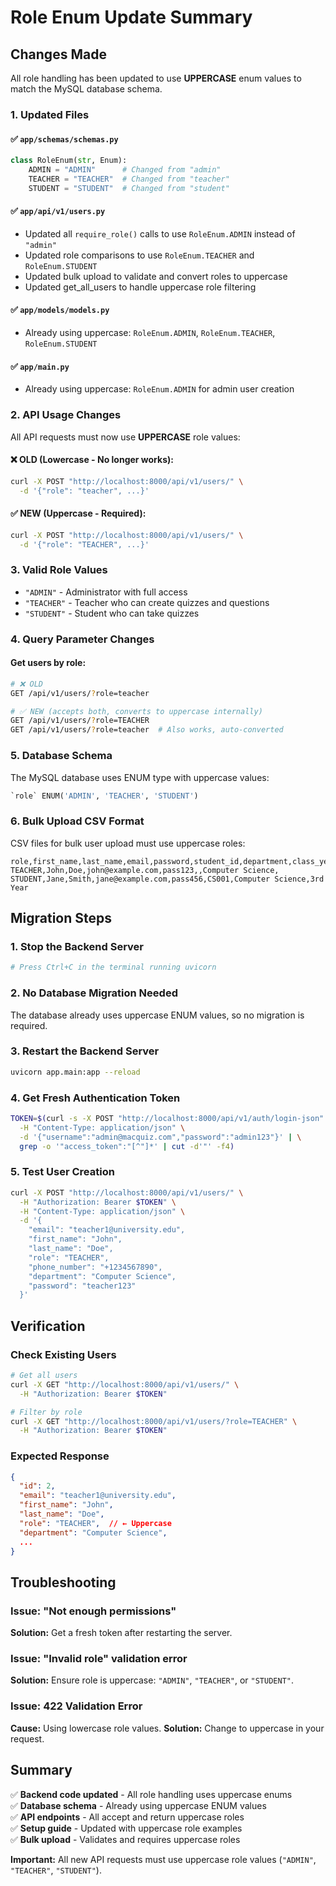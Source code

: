 # Role Enum Update Summary

## Changes Made

All role handling has been updated to use **UPPERCASE** enum values to match the MySQL database schema.

### 1. Updated Files

#### ✅ `app/schemas/schemas.py`
```python
class RoleEnum(str, Enum):
    ADMIN = "ADMIN"      # Changed from "admin"
    TEACHER = "TEACHER"  # Changed from "teacher"
    STUDENT = "STUDENT"  # Changed from "student"
```

#### ✅ `app/api/v1/users.py`
- Updated all `require_role()` calls to use `RoleEnum.ADMIN` instead of `"admin"`
- Updated role comparisons to use `RoleEnum.TEACHER` and `RoleEnum.STUDENT`
- Updated bulk upload to validate and convert roles to uppercase
- Updated get_all_users to handle uppercase role filtering

#### ✅ `app/models/models.py`
- Already using uppercase: `RoleEnum.ADMIN`, `RoleEnum.TEACHER`, `RoleEnum.STUDENT`

#### ✅ `app/main.py`
- Already using uppercase: `RoleEnum.ADMIN` for admin user creation

### 2. API Usage Changes

All API requests must now use **UPPERCASE** role values:

#### ❌ OLD (Lowercase - No longer works):
```bash
curl -X POST "http://localhost:8000/api/v1/users/" \
  -d '{"role": "teacher", ...}'
```

#### ✅ NEW (Uppercase - Required):
```bash
curl -X POST "http://localhost:8000/api/v1/users/" \
  -d '{"role": "TEACHER", ...}'
```

### 3. Valid Role Values

- `"ADMIN"` - Administrator with full access
- `"TEACHER"` - Teacher who can create quizzes and questions
- `"STUDENT"` - Student who can take quizzes

### 4. Query Parameter Changes

#### Get users by role:
```bash
# ❌ OLD
GET /api/v1/users/?role=teacher

# ✅ NEW (accepts both, converts to uppercase internally)
GET /api/v1/users/?role=TEACHER
GET /api/v1/users/?role=teacher  # Also works, auto-converted
```

### 5. Database Schema

The MySQL database uses ENUM type with uppercase values:
```sql
`role` ENUM('ADMIN', 'TEACHER', 'STUDENT')
```

### 6. Bulk Upload CSV Format

CSV files for bulk user upload must use uppercase roles:

```csv
role,first_name,last_name,email,password,student_id,department,class_year
TEACHER,John,Doe,john@example.com,pass123,,Computer Science,
STUDENT,Jane,Smith,jane@example.com,pass456,CS001,Computer Science,3rd Year
```

## Migration Steps

### 1. Stop the Backend Server
```bash
# Press Ctrl+C in the terminal running uvicorn
```

### 2. No Database Migration Needed
The database already uses uppercase ENUM values, so no migration is required.

### 3. Restart the Backend Server
```bash
uvicorn app.main:app --reload
```

### 4. Get Fresh Authentication Token
```bash
TOKEN=$(curl -s -X POST "http://localhost:8000/api/v1/auth/login-json" \
  -H "Content-Type: application/json" \
  -d '{"username":"admin@macquiz.com","password":"admin123"}' | \
  grep -o '"access_token":"[^"]*' | cut -d'"' -f4)
```

### 5. Test User Creation
```bash
curl -X POST "http://localhost:8000/api/v1/users/" \
  -H "Authorization: Bearer $TOKEN" \
  -H "Content-Type: application/json" \
  -d '{
    "email": "teacher1@university.edu",
    "first_name": "John",
    "last_name": "Doe",
    "role": "TEACHER",
    "phone_number": "+1234567890",
    "department": "Computer Science",
    "password": "teacher123"
  }'
```

## Verification

### Check Existing Users
```bash
# Get all users
curl -X GET "http://localhost:8000/api/v1/users/" \
  -H "Authorization: Bearer $TOKEN"

# Filter by role
curl -X GET "http://localhost:8000/api/v1/users/?role=TEACHER" \
  -H "Authorization: Bearer $TOKEN"
```

### Expected Response
```json
{
  "id": 2,
  "email": "teacher1@university.edu",
  "first_name": "John",
  "last_name": "Doe",
  "role": "TEACHER",  // ← Uppercase
  "department": "Computer Science",
  ...
}
```

## Troubleshooting

### Issue: "Not enough permissions"
**Solution:** Get a fresh token after restarting the server.

### Issue: "Invalid role" validation error
**Solution:** Ensure role is uppercase: `"ADMIN"`, `"TEACHER"`, or `"STUDENT"`.

### Issue: 422 Validation Error
**Cause:** Using lowercase role values.
**Solution:** Change to uppercase in your request.

## Summary

✅ **Backend code updated** - All role handling uses uppercase enums  
✅ **Database schema** - Already using uppercase ENUM values  
✅ **API endpoints** - All accept and return uppercase roles  
✅ **Setup guide** - Updated with uppercase role examples  
✅ **Bulk upload** - Validates and requires uppercase roles  

**Important:** All new API requests must use uppercase role values (`"ADMIN"`, `"TEACHER"`, `"STUDENT"`).
